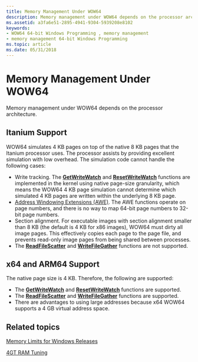 ```yaml
---
title: Memory Management Under WOW64
description: Memory management under WOW64 depends on the processor architecture.
ms.assetid: a3fa6e51-2895-4941-9304-5939208e8102
keywords:
- WOW64 64-bit Windows Programming , memory management
- memory management 64-bit Windows Programming
ms.topic: article
ms.date: 05/31/2018
---
```


# Memory Management Under WOW64

Memory management under WOW64 depends on the processor architecture.

## Itanium Support

WOW64 simulates 4 KB pages on top of the native 8 KB pages that the Itanium processor uses. The processor assists by providing excellent simulation with low overhead. The simulation code cannot handle the following cases:

-   Write tracking. The [**GetWriteWatch**](/windows/desktop/api/memoryapi/nf-memoryapi-getwritewatch) and [**ResetWriteWatch**](/windows/desktop/api/memoryapi/nf-memoryapi-resetwritewatch) functions are implemented in the kernel using native page-size granularity, which means the WOW64 4 KB page simulation cannot determine which simulated 4 KB pages are written within the underlying 8 KB page.
-   [Address Windowing Extensions (AWE)](/windows/desktop/Memory/address-windowing-extensions). The AWE functions operate on page numbers, and there is no way to map 64-bit page numbers to 32-bit page numbers.
-   Section alignment. For executable images with section alignment smaller than 8 KB (the default is 4 KB for x86 images), WOW64 must dirty all image pages. This effectively copies each page to the page file, and prevents read-only image pages from being shared between processes.
-   The [**ReadFileScatter**](/windows/desktop/api/fileapi/nf-fileapi-readfilescatter) and [**WriteFileGather**](/windows/desktop/api/fileapi/nf-fileapi-writefilegather) functions are not supported.

## x64 and ARM64 Support

The native page size is 4 KB. Therefore, the following are supported:

-   The [**GetWriteWatch**](/windows/desktop/api/memoryapi/nf-memoryapi-getwritewatch) and [**ResetWriteWatch**](/windows/desktop/api/memoryapi/nf-memoryapi-resetwritewatch) functions are supported.
-   The [**ReadFileScatter**](/windows/desktop/api/fileapi/nf-fileapi-readfilescatter) and [**WriteFileGather**](/windows/desktop/api/fileapi/nf-fileapi-writefilegather) functions are supported.
-   There are advantages to using large addresses because x64 WOW64 supports a 4 GB virtual address space.

## Related topics

<dl> <dt>

[Memory Limits for Windows Releases](/windows/desktop/Memory/memory-limits-for-windows-releases)
</dt> <dt>

[4GT RAM Tuning](/windows/desktop/Memory/4-gigabyte-tuning)
</dt> </dl>

 

 